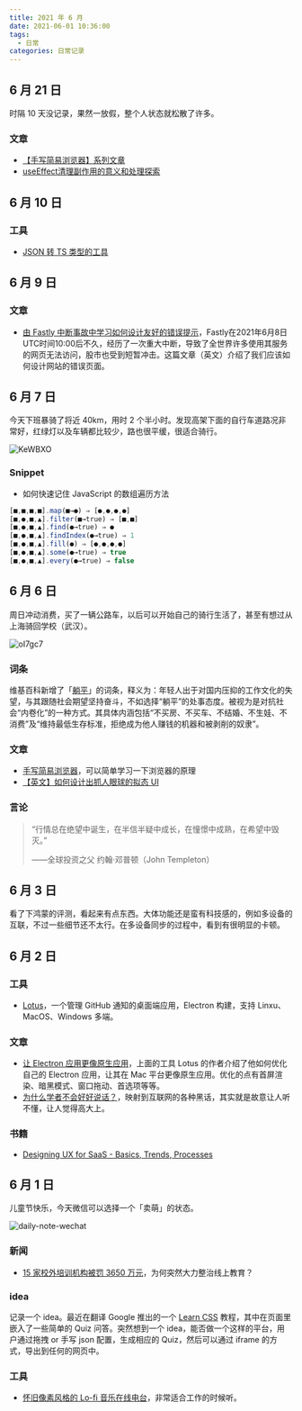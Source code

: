```yaml
---
title: 2021 年 6 月
date: 2021-06-01 10:36:00
tags: 
  - 日常
categories: 日常记录
---
```


## 6 月 21 日

时隔 10 天没记录，果然一放假，整个人状态就松散了许多。

### 文章
- [【手写简易浏览器】系列文章](https://juejin.cn/post/6970706892632883213)
- [useEffect清理副作用的意义和处理探索](https://www.aspirantzhang.com/learning/react-useeffect-cleanup.html)
## 6 月 10 日

### 工具

- [JSON 转 TS 类型的工具](https://quicktype.io/typescript)

## 6 月 9 日

### 文章

- [由 Fastly 中断事故中学习如何设计友好的错误提示](https://onlineornot.com/what-fastly-outage-can-teach-about-writing-error-messages)，Fastly在2021年6月8日UTC时间10:00后不久，经历了一次重大中断，导致了全世界许多使用其服务的网页无法访问，股市也受到短暂冲击。这篇文章（英文）介绍了我们应该如何设计网站的错误页面。

## 6 月 7 日

今天下班暴骑了将近 40km，用时 2 个半小时。发现高架下面的自行车道路况非常好，红绿灯以及车辆都比较少，路也很平缓，很适合骑行。

![KeWBXO](https://mayandev.oss-cn-hangzhou.aliyuncs.com/uPic/KeWBXO.jpg)

### Snippet

- 如何快速记住 JavaScript 的数组遍历方法

```javascript
[■,■,■,■].map(■→●) ⇒ [●,●,●,●]
[■,●,■,▲].filter(■→true) ⇒ [■,■]
[■,●,■,▲].find(●→true) ⇒ ●
[■,●,■,▲].findIndex(●→true) ⇒ 1
[■,●,■,▲].fill(●) ⇒ [●,●,●,●]
[■,●,■,▲].some(●→true) ⇒ true
[■,●,■,▲].every(●→true) ⇒ false
```

## 6 月 6 日

周日冲动消费，买了一辆公路车，以后可以开始自己的骑行生活了，甚至有想过从上海骑回学校（武汉）。

![oI7gc7](https://mayandev.oss-cn-hangzhou.aliyuncs.com/uPic/oI7gc7.jpg)

### 词条
维基百科新增了「[躺平](https://zh.wikipedia.org/wiki/%E8%BA%BA%E5%B9%B3)」的词条，释义为：年轻人出于对国内压抑的工作文化的失望，与其跟随社会期望坚持奋斗，不如选择“躺平”的处事态度。被视为是对抗社会“内卷化”的一种方式。其具体内涵包括“不买房、不买车、不结婚、不生娃、不消费”及“维持最低生存标准，拒绝成为他人赚钱的机器和被剥削的奴隶”。

### 文章

- [手写简易浏览器](https://zhuanlan.zhihu.com/p/377743423)，可以简单学习一下浏览器的原理
- [【英文】如何设计出抓人眼球的拟态 UI](https://dribbble.com/stories/2020/03/05/neumorphism-ui-tips)

### 言论

> “行情总在绝望中诞生，在半信半疑中成长，在憧憬中成熟，在希望中毁灭。”
>
>  ——全球投资之父 约翰·邓普顿（John Templeton）

## 6 月 3 日

看了下鸿蒙的评测，看起来有点东西。大体功能还是蛮有科技感的，例如多设备的互联，不过一些细节还不太行。在多设备同步的过程中，看到有很明显的卡顿。

## 6 月 2 日

### 工具

- [Lotus](https://getlotus.app/)，一个管理 GitHub 通知的桌面端应用，Electron 构建，支持 Linxu、MacOS、Windows 多端。
### 文章

- [让 Electron 应用更像原生应用](https://getlotus.app/21-making-electron-apps-feel-native-on-mac)，上面的工具 Lotus 的作者介绍了他如何优化自己的 Electron 应用，让其在 Mac 平台更像原生应用。优化的点有首屏渲染、暗黑模式、窗口拖动、首选项等等。
- [为什么学者不会好好说话？](https://www.douban.com/note/604281459/)，映射到互联网的各种黑话，其实就是故意让人听不懂，让人觉得高大上。

### 书籍
- [Designing UX for SaaS - Basics, Trends, Processes](https://i7.t.hubspotemail.net/e2t/tc/VX9vx32ZZybJV-n4Qq4S7HXfW4vJbXQ4sjP0pN7Y8_1G5kbT5V3Zsc37CgRr1W5h70L636BWGDW5fwSVn2LfC4PN2xV5T3dylxqW2SBmSh15Nm9NW2cqVwg4X1R13W1W-wQ37MG5N0N5pFGwS8sTryW8F5Z9t8qXPLXW1WSFMp7wWjSrW1C56JW4CdcVBW4RG-g17Nm4WTW91GR-08kgF3kW3V89966NDRfJW9jKrBg8HSZjQW2DhpFs2pt0KwVLkV4Y76lLZ3W71K_Vk68SV39W8PYrlR5HnMfZW6dX7kN18bq5MW5JWNDQ6V-dd0Vk03jq48w-RnN4B5l-LjZPCfW5_nnRM9l9yDsW7YtK2T73XbtcW7DqbNy3zjv2rW59DB7S2L7QJLW8mVp8S34RZ01W26ncmq7sdvY9W4Q7nmC6PvK_hN3NyMQNtp7HBVBXmNX1kr5VQW1Hx-x_3sp09j3bn81)

## 6 月 1 日

儿童节快乐，今天微信可以选择一个「卖萌」的状态。

![daily-note-wechat](https://mayandev.oss-cn-hangzhou.aliyuncs.com/uPic/daily-note-wechat.jpeg)

### 新闻

- [15 家校外培训机构被罚 3650 万元](https://cn.reuters.com/article/china-samr-private-turor-penalty-0601-idCNKCS2DD29F?il=0)，为何突然大力整治线上教育？

### idea

记录一个 idea。最近在翻译 Google 推出的一个 [Learn CSS](https://web.dev/learn/css) 教程，其中在页面里嵌入了一些简单的 Quiz 问答。突然想到一个 idea，能否做一个这样的平台，用户通过拖拽 or 手写 json 配置，生成相应的 Quiz，然后可以通过 iframe 的方式，导出到任何的网页中。


### 工具

- [怀旧像素风格的 Lo-fi 音乐在线电台](https://www.lofi.cafe/)，非常适合工作的时候听。



